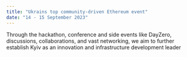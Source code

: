 ```yaml
---
title: "Ukrains top community-driven Ethereum event"
date: "14 - 15 September 2023"
---
```

Through the hackathon, conference and side events like DayZero, discussions, collaborations, and vast networking, we aim to further establish Kyiv as an innovation and infrastructure development leader
